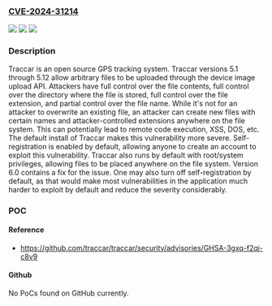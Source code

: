 ### [CVE-2024-31214](https://cve.mitre.org/cgi-bin/cvename.cgi?name=CVE-2024-31214)
![](https://img.shields.io/static/v1?label=Product&message=traccar&color=blue)
![](https://img.shields.io/static/v1?label=Version&message=%3D%20%3E%3D%205.1%2C%20%3C%206.0%20&color=brighgreen)
![](https://img.shields.io/static/v1?label=Vulnerability&message=CWE-434%3A%20Unrestricted%20Upload%20of%20File%20with%20Dangerous%20Type&color=brighgreen)

### Description

Traccar is an open source GPS tracking system. Traccar versions 5.1 through 5.12 allow arbitrary files to be uploaded through the device image upload API. Attackers have full control over the file contents, full control over the directory where the file is stored, full control over the file extension, and partial control over the file name. While it's not  for an attacker to overwrite an existing file, an attacker can create new files with certain names and attacker-controlled extensions anywhere on the file system. This can potentially lead to remote code execution, XSS, DOS, etc. The default install of Traccar makes this vulnerability more severe. Self-registration is enabled by default, allowing anyone to create an account to exploit this vulnerability. Traccar also runs by default with root/system privileges, allowing files to be placed anywhere on the file system. Version 6.0 contains a fix for the issue. One may also turn off self-registration by default, as that would make most vulnerabilities in the application much harder to exploit by default and reduce the severity considerably.

### POC

#### Reference
- https://github.com/traccar/traccar/security/advisories/GHSA-3gxq-f2qj-c8v9

#### Github
No PoCs found on GitHub currently.

